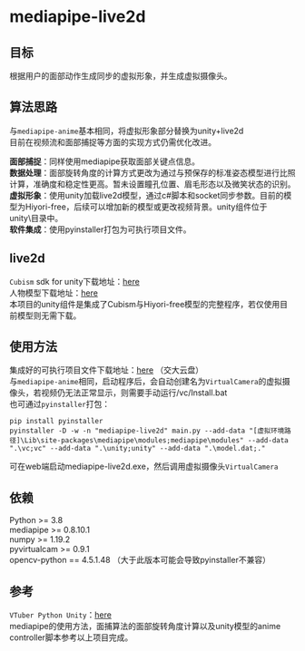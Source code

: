 # mediapipe-live2d

## 目标
根据用户的面部动作生成同步的虚拟形象，并生成虚拟摄像头。

## 算法思路
与`mediapipe-anime`基本相同，将虚拟形象部分替换为unity+live2d \
目前在视频流和面部捕捉等方面的实现方式仍需优化改进。

**面部捕捉**：同样使用mediapipe获取面部关键点信息。\
**数据处理**：面部旋转角度的计算方式更改为通过与预保存的标准姿态模型进行比照计算，准确度和稳定性更高。暂未设置瞳孔位置、眉毛形态以及微笑状态的识别。\
**虚拟形象**：使用unity加载live2d模型，通过c#脚本和socket同步参数。目前的模型为Hiyori-free，后续可以增加新的模型或更改视频背景。unity组件位于unity\目录中。\
**软件集成**：使用pyinstaller打包为可执行项目文件。

## live2d
`Cubism` sdk for unity下载地址：[here](https://www.live2d.com/en/download/cubism-sdk/download-unity/) \
人物模型下载地址：[here](https://www.live2d.com/download/cubism-sdk/) \
本项目的unity组件是集成了Cubism与Hiyori-free模型的完整程序，若仅使用目前模型则无需下载。

## 使用方法
集成好的可执行项目文件下载地址：[here](https://jbox.sjtu.edu.cn/l/y1fzaK) （交大云盘）\
与`mediapipe-anime`相同，启动程序后，会自动创建名为`VirtualCamera`的虚拟摄像头，若视频仍无法正常显示，则需要手动运行/vc/Install.bat \
也可通过`pyinstaller`打包：
```
pip install pyinstaller
pyinstaller -D -w -n "mediapipe-live2d" main.py --add-data "[虚拟环境路径]\Lib\site-packages\mediapipe\modules;mediapipe\modules" --add-data ".\vc;vc" --add-data ".\unity;unity" --add-data ".\model.dat;."
```
可在web端启动mediapipe-live2d.exe，然后调用虚拟摄像头`VirtualCamera`

## 依赖
Python >= 3.8 \
mediapipe >= 0.8.10.1 \
numpy >= 1.19.2 \
pyvirtualcam >= 0.9.1 \
opencv-python == 4.5.1.48 （大于此版本可能会导致pyinstaller不兼容）

## 参考
`VTuber Python Unity`：[here](https://github.com/mmmmmm44/VTuber-Python-Unity) \
mediapipe的使用方法，面捕算法的面部旋转角度计算以及unity模型的anime controller脚本参考以上项目完成。

